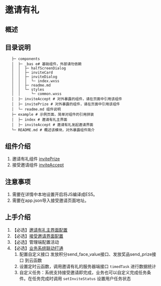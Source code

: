 # 邀请有礼

## 概述

## 目录说明

```
   ├─ components 
   │  ├─ _bas e# 基础组件，外部请勿依赖
   │  │  ├─ halfScreenDialog
   │  │  ├─ inviteCard
   │  │  ├─ inviteDialog
   │  │  │  └─ index.wxss
   │  │  ├─ readme.md
   │  │  └─ styles
   │  │     └─ common.wxss
   │  ├─ inviteAccept # 对外暴露的组件，请在页面中引用该组件
   │  ├─ invitePrize # 对外暴露的组件，请在页面中引用该组件
   │  └─ readme.md 组件说明
   ├─ example # 示例页面，简单对组件的引用拼装
   │  ├─ index # 邀请有礼主界面
   │  ├─ inviteAccept # 邀请有礼发起邀请界面
   └─ README.md # 概述该模块，对外暴露组件简介
```

## 组件介绍

1. 邀请有礼组件 [invitePrize](./components/invitePrize/README.md)
2. 接受邀请组件 [inviteAccept](./components/inviteAccept/README.md)

## 注意事项

1. 需要在详情中本地设置开启将JS编译成ES5。
2. 需要在app.json导入接受邀请页面地址。

## 上手介绍

1. 【必选】[邀请有礼主界面配置](./components/invitePrize)
2. 【必选】[接受邀请界面配置](./components/inviteAccept)
3. 【必选】管理端配置活动
4. 【必选】[业务系统联动打通](https://github.com/TencentCloudBase-PageModule/invite-new-user/blob/dev/docs/diy.md)
   1. 配置自定义接口 发放积分send_face_value接口、发放奖品send_prize接口 到云函数
   2. 设置定时云函数，调用邀请有礼的服务器端接口 `timedTask` 进行数据统计
   3. 自定义任务：系统支持接受邀请即完成，业务也可以自定义完成任务条件。在任务完成时调用 `setInviteStatus`  设置用户任务状态

